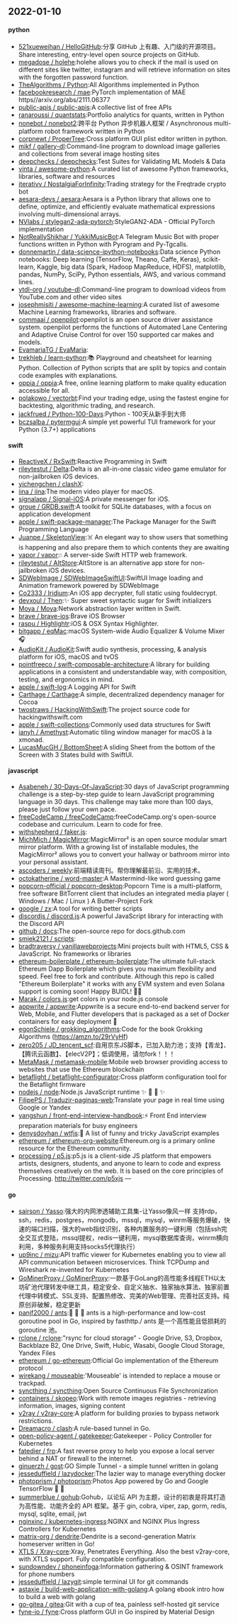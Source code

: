 ## 2022-01-10

#### python
* [521xueweihan / HelloGitHub](https://github.com/521xueweihan/HelloGitHub):分享 GitHub 上有趣、入门级的开源项目。Share interesting, entry-level open source projects on GitHub.
* [megadose / holehe](https://github.com/megadose/holehe):holehe allows you to check if the mail is used on different sites like twitter, instagram and will retrieve information on sites with the forgotten password function.
* [TheAlgorithms / Python](https://github.com/TheAlgorithms/Python):All Algorithms implemented in Python
* [facebookresearch / mae](https://github.com/facebookresearch/mae):PyTorch implementation of MAE https//arxiv.org/abs/2111.06377
* [public-apis / public-apis](https://github.com/public-apis/public-apis):A collective list of free APIs
* [ranaroussi / quantstats](https://github.com/ranaroussi/quantstats):Portfolio analytics for quants, written in Python
* [nonebot / nonebot2](https://github.com/nonebot/nonebot2):跨平台 Python 异步机器人框架 / Asynchronous multi-platform robot framework written in Python
* [corpnewt / ProperTree](https://github.com/corpnewt/ProperTree):Cross platform GUI plist editor written in python.
* [mikf / gallery-dl](https://github.com/mikf/gallery-dl):Command-line program to download image galleries and collections from several image hosting sites
* [deepchecks / deepchecks](https://github.com/deepchecks/deepchecks):Test Suites for Validating ML Models & Data
* [vinta / awesome-python](https://github.com/vinta/awesome-python):A curated list of awesome Python frameworks, libraries, software and resources
* [iterativv / NostalgiaForInfinity](https://github.com/iterativv/NostalgiaForInfinity):Trading strategy for the Freqtrade crypto bot
* [aesara-devs / aesara](https://github.com/aesara-devs/aesara):Aesara is a Python library that allows one to define, optimize, and efficiently evaluate mathematical expressions involving multi-dimensional arrays.
* [NVlabs / stylegan2-ada-pytorch](https://github.com/NVlabs/stylegan2-ada-pytorch):StyleGAN2-ADA - Official PyTorch implementation
* [NotReallyShikhar / YukkiMusicBot](https://github.com/NotReallyShikhar/YukkiMusicBot):A Telegram Music Bot with proper functions written in Python with Pyrogram and Py-Tgcalls.
* [donnemartin / data-science-ipython-notebooks](https://github.com/donnemartin/data-science-ipython-notebooks):Data science Python notebooks: Deep learning (TensorFlow, Theano, Caffe, Keras), scikit-learn, Kaggle, big data (Spark, Hadoop MapReduce, HDFS), matplotlib, pandas, NumPy, SciPy, Python essentials, AWS, and various command lines.
* [ytdl-org / youtube-dl](https://github.com/ytdl-org/youtube-dl):Command-line program to download videos from YouTube.com and other video sites
* [josephmisiti / awesome-machine-learning](https://github.com/josephmisiti/awesome-machine-learning):A curated list of awesome Machine Learning frameworks, libraries and software.
* [commaai / openpilot](https://github.com/commaai/openpilot):openpilot is an open source driver assistance system. openpilot performs the functions of Automated Lane Centering and Adaptive Cruise Control for over 150 supported car makes and models.
* [EvamariaTG / EvaMaria](https://github.com/EvamariaTG/EvaMaria):
* [trekhleb / learn-python](https://github.com/trekhleb/learn-python):📚
Playground and cheatsheet for learning Python. Collection of Python scripts that are split by topics and contain code examples with explanations.
* [oppia / oppia](https://github.com/oppia/oppia):A free, online learning platform to make quality education accessible for all.
* [polakowo / vectorbt](https://github.com/polakowo/vectorbt):Find your trading edge, using the fastest engine for backtesting, algorithmic trading, and research.
* [jackfrued / Python-100-Days](https://github.com/jackfrued/Python-100-Days):Python - 100天从新手到大师
* [bczsalba / pytermgui](https://github.com/bczsalba/pytermgui):A simple yet powerful TUI framework for your Python (3.7+) applications

#### swift
* [ReactiveX / RxSwift](https://github.com/ReactiveX/RxSwift):Reactive Programming in Swift
* [rileytestut / Delta](https://github.com/rileytestut/Delta):Delta is an all-in-one classic video game emulator for non-jailbroken iOS devices.
* [yichengchen / clashX](https://github.com/yichengchen/clashX):
* [iina / iina](https://github.com/iina/iina):The modern video player for macOS.
* [signalapp / Signal-iOS](https://github.com/signalapp/Signal-iOS):A private messenger for iOS.
* [groue / GRDB.swift](https://github.com/groue/GRDB.swift):A toolkit for SQLite databases, with a focus on application development
* [apple / swift-package-manager](https://github.com/apple/swift-package-manager):The Package Manager for the Swift Programming Language
* [Juanpe / SkeletonView](https://github.com/Juanpe/SkeletonView):☠️
An elegant way to show users that something is happening and also prepare them to which contents they are awaiting
* [vapor / vapor](https://github.com/vapor/vapor):💧
A server-side Swift HTTP web framework.
* [rileytestut / AltStore](https://github.com/rileytestut/AltStore):AltStore is an alternative app store for non-jailbroken iOS devices.
* [SDWebImage / SDWebImageSwiftUI](https://github.com/SDWebImage/SDWebImageSwiftUI):SwiftUI Image loading and Animation framework powered by SDWebImage
* [Co2333 / Iridium](https://github.com/Co2333/Iridium):An iOS app decrypter, full static using fouldecrypt.
* [devxoul / Then](https://github.com/devxoul/Then):✨
Super sweet syntactic sugar for Swift initializers
* [Moya / Moya](https://github.com/Moya/Moya):Network abstraction layer written in Swift.
* [brave / brave-ios](https://github.com/brave/brave-ios):Brave iOS Browser
* [raspu / Highlightr](https://github.com/raspu/Highlightr):iOS & OSX Syntax Highlighter.
* [bitgapp / eqMac](https://github.com/bitgapp/eqMac):macOS System-wide Audio Equalizer & Volume Mixer
🎧
* [AudioKit / AudioKit](https://github.com/AudioKit/AudioKit):Swift audio synthesis, processing, & analysis platform for iOS, macOS and tvOS
* [pointfreeco / swift-composable-architecture](https://github.com/pointfreeco/swift-composable-architecture):A library for building applications in a consistent and understandable way, with composition, testing, and ergonomics in mind.
* [apple / swift-log](https://github.com/apple/swift-log):A Logging API for Swift
* [Carthage / Carthage](https://github.com/Carthage/Carthage):A simple, decentralized dependency manager for Cocoa
* [twostraws / HackingWithSwift](https://github.com/twostraws/HackingWithSwift):The project source code for hackingwithswift.com
* [apple / swift-collections](https://github.com/apple/swift-collections):Commonly used data structures for Swift
* [ianyh / Amethyst](https://github.com/ianyh/Amethyst):Automatic tiling window manager for macOS à la xmonad.
* [LucasMucGH / BottomSheet](https://github.com/LucasMucGH/BottomSheet):A sliding Sheet from the bottom of the Screen with 3 States build with SwiftUI.

#### javascript
* [Asabeneh / 30-Days-Of-JavaScript](https://github.com/Asabeneh/30-Days-Of-JavaScript):30 days of JavaScript programming challenge is a step-by-step guide to learn JavaScript programming language in 30 days. This challenge may take more than 100 days, please just follow your own pace.
* [freeCodeCamp / freeCodeCamp](https://github.com/freeCodeCamp/freeCodeCamp):freeCodeCamp.org's open-source codebase and curriculum. Learn to code for free.
* [withshepherd / faker.js](https://github.com/withshepherd/faker.js):
* [MichMich / MagicMirror](https://github.com/MichMich/MagicMirror):MagicMirror² is an open source modular smart mirror platform. With a growing list of installable modules, the MagicMirror² allows you to convert your hallway or bathroom mirror into your personal assistant.
* [ascoders / weekly](https://github.com/ascoders/weekly):前端精读周刊。帮你理解最前沿、实用的技术。
* [octokatherine / word-master](https://github.com/octokatherine/word-master):A Mastermind-like word guessing game
* [popcorn-official / popcorn-desktop](https://github.com/popcorn-official/popcorn-desktop):Popcorn Time is a multi-platform, free software BitTorrent client that includes an integrated media player ( Windows / Mac / Linux ) A Butter-Project Fork
* [google / zx](https://github.com/google/zx):A tool for writing better scripts
* [discordjs / discord.js](https://github.com/discordjs/discord.js):A powerful JavaScript library for interacting with the Discord API
* [github / docs](https://github.com/github/docs):The open-source repo for docs.github.com
* [smiek2121 / scripts](https://github.com/smiek2121/scripts):
* [bradtraversy / vanillawebprojects](https://github.com/bradtraversy/vanillawebprojects):Mini projects built with HTML5, CSS & JavaScript. No frameworks or libraries
* [ethereum-boilerplate / ethereum-boilerplate](https://github.com/ethereum-boilerplate/ethereum-boilerplate):The ultimate full-stack Ethereum Dapp Boilerplate which gives you maximum flexibility and speed. Feel free to fork and contribute. Although this repo is called "Ethereum Boilerplate" it works with any EVM system and even Solana support is coming soon! Happy BUIDL!
👷‍♂️
* [Marak / colors.js](https://github.com/Marak/colors.js):get colors in your node.js console
* [appwrite / appwrite](https://github.com/appwrite/appwrite):Appwrite is a secure end-to-end backend server for Web, Mobile, and Flutter developers that is packaged as a set of Docker containers for easy deployment
🚀
* [egonSchiele / grokking_algorithms](https://github.com/egonSchiele/grokking_algorithms):Code for the book Grokking Algorithms (https://amzn.to/29rVyHf)
* [zero205 / JD_tencent_scf](https://github.com/zero205/JD_tencent_scf):自用京东JS脚本，已加入助力池；支持【青龙】、【腾讯云函数】、【elecV2P】；低调使用，请勿fork！！！
* [MetaMask / metamask-mobile](https://github.com/MetaMask/metamask-mobile):Mobile web browser providing access to websites that use the Ethereum blockchain
* [betaflight / betaflight-configurator](https://github.com/betaflight/betaflight-configurator):Cross platform configuration tool for the Betaflight firmware
* [nodejs / node](https://github.com/nodejs/node):Node.js JavaScript runtime
✨
🐢
🚀
✨
* [FilipePS / Traduzir-paginas-web](https://github.com/FilipePS/Traduzir-paginas-web):Translate your page in real time using Google or Yandex
* [yangshun / front-end-interview-handbook](https://github.com/yangshun/front-end-interview-handbook):⚡️
Front End interview preparation materials for busy engineers
* [denysdovhan / wtfjs](https://github.com/denysdovhan/wtfjs):🤪
A list of funny and tricky JavaScript examples
* [ethereum / ethereum-org-website](https://github.com/ethereum/ethereum-org-website):Ethereum.org is a primary online resource for the Ethereum community.
* [processing / p5.js](https://github.com/processing/p5.js):p5.js is a client-side JS platform that empowers artists, designers, students, and anyone to learn to code and express themselves creatively on the web. It is based on the core principles of Processing. http://twitter.com/p5xjs —

#### go
* [sairson / Yasso](https://github.com/sairson/Yasso):强大的内网渗透辅助工具集-让Yasso像风一样 支持rdp，ssh，redis，postgres，mongodb，mssql，mysql，winrm等服务爆破，快速的端口扫描，强大的web指纹识别，各种内置服务的一键利用（包括ssh完全交互式登陆，mssql提权，redis一键利用，mysql数据库查询，winrm横向利用，多种服务利用支持socks5代理执行）
* [up9inc / mizu](https://github.com/up9inc/mizu):API traffic viewer for Kubernetes enabling you to view all API communication between microservices. Think TCPDump and Wireshark re-invented for Kubernetes
* [GoMinerProxy / GoMinerProxy](https://github.com/GoMinerProxy/GoMinerProxy):一款基于GoLang的高性能多线程ETH以太坊矿池代理转发中继工具，稳定安全、自定义抽水、独家抽水算法、独家前置代理中转模式、SSL支持、配置热修改、完美的Web管理、完善社区支持。纯原创非破解，稳定更新
* [panjf2000 / ants](https://github.com/panjf2000/ants):🐜
🐜
🐜
ants is a high-performance and low-cost goroutine pool in Go, inspired by fasthttp./ ants 是一个高性能且低损耗的 goroutine 池。
* [rclone / rclone](https://github.com/rclone/rclone):"rsync for cloud storage" - Google Drive, S3, Dropbox, Backblaze B2, One Drive, Swift, Hubic, Wasabi, Google Cloud Storage, Yandex Files
* [ethereum / go-ethereum](https://github.com/ethereum/go-ethereum):Official Go implementation of the Ethereum protocol
* [wirekang / mouseable](https://github.com/wirekang/mouseable):'Mouseable' is intended to replace a mouse or trackpad.
* [syncthing / syncthing](https://github.com/syncthing/syncthing):Open Source Continuous File Synchronization
* [containers / skopeo](https://github.com/containers/skopeo):Work with remote images registries - retrieving information, images, signing content
* [v2ray / v2ray-core](https://github.com/v2ray/v2ray-core):A platform for building proxies to bypass network restrictions.
* [Dreamacro / clash](https://github.com/Dreamacro/clash):A rule-based tunnel in Go.
* [open-policy-agent / gatekeeper](https://github.com/open-policy-agent/gatekeeper):Gatekeeper - Policy Controller for Kubernetes
* [fatedier / frp](https://github.com/fatedier/frp):A fast reverse proxy to help you expose a local server behind a NAT or firewall to the internet.
* [ginuerzh / gost](https://github.com/ginuerzh/gost):GO Simple Tunnel - a simple tunnel written in golang
* [jesseduffield / lazydocker](https://github.com/jesseduffield/lazydocker):The lazier way to manage everything docker
* [photoprism / photoprism](https://github.com/photoprism/photoprism):Photos App powered by Go and Google TensorFlow
🌈
🎄
* [summerblue / gohub](https://github.com/summerblue/gohub):Gohub，以论坛 API 为主题，设计的初衷是将其打造为高性能、功能齐全的 API 框架。基于 gin, cobra, viper, zap, gorm, redis, mysql, sqlite, email, jwt
* [nginxinc / kubernetes-ingress](https://github.com/nginxinc/kubernetes-ingress):NGINX and NGINX Plus Ingress Controllers for Kubernetes
* [matrix-org / dendrite](https://github.com/matrix-org/dendrite):Dendrite is a second-generation Matrix homeserver written in Go!
* [XTLS / Xray-core](https://github.com/XTLS/Xray-core):Xray, Penetrates Everything. Also the best v2ray-core, with XTLS support. Fully compatible configuration.
* [sundowndev / phoneinfoga](https://github.com/sundowndev/phoneinfoga):Information gathering & OSINT framework for phone numbers
* [jesseduffield / lazygit](https://github.com/jesseduffield/lazygit):simple terminal UI for git commands
* [astaxie / build-web-application-with-golang](https://github.com/astaxie/build-web-application-with-golang):A golang ebook intro how to build a web with golang
* [go-gitea / gitea](https://github.com/go-gitea/gitea):Git with a cup of tea, painless self-hosted git service
* [fyne-io / fyne](https://github.com/fyne-io/fyne):Cross platform GUI in Go inspired by Material Design
